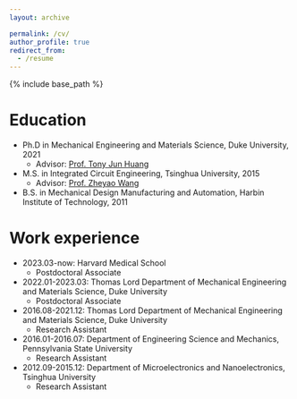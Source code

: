 ```yaml
---
layout: archive

permalink: /cv/
author_profile: true
redirect_from:
  - /resume
---
```


{% include base_path %}

Education
======

* Ph.D in Mechanical Engineering and Materials Science, Duke University, 2021
    * Advisor: [Prof. Tony Jun Huang](https://acoustofluidics.pratt.duke.edu/people/tony-jun-huang)
* M.S. in Integrated Circuit Engineering, Tsinghua University, 2015
    * Advisor: [Prof. Zheyao Wang](https://main.ime.tsinghua.edu.cn/members.html)
* B.S. in Mechanical Design Manufacturing and Automation, Harbin Institute of Technology, 2011

Work experience
======
* 2023.03-now: Harvard Medical School
    * Postdoctoral Associate 
* 2022.01-2023.03: Thomas Lord Department of Mechanical Engineering and Materials Science, Duke University
    * Postdoctoral Associate
* 2016.08-2021.12: Thomas Lord Department of Mechanical Engineering and Materials Science, Duke University
    * Research Assistant
* 2016.01-2016.07: Department of Engineering Science and Mechanics, Pennsylvania State University
    * Research Assistant
* 2012.09-2015.12: Department of Microelectronics and Nanoelectronics, Tsinghua University
    * Research Assistant

  

